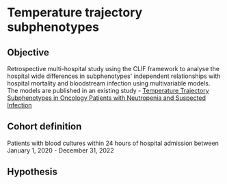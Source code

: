 # Temperature trajectory subphenotypes

## Objective
Retrospective multi-hospital study using the CLIF framework to analyse the hospital wide differences in subphenotypes' independent relationships with hospital mortality and bloodstream infection using multivariable models. The models are published in an existing study - [Temperature Trajectory Subphenotypes in Oncology Patients with Neutropenia and Suspected Infection](https://pubmed.ncbi.nlm.nih.gov/36449534/)

## Cohort definition
Patients with blood cultures within 24 hours of hospital admission between January 1, 2020 - December 31, 2022

## Hypothesis
